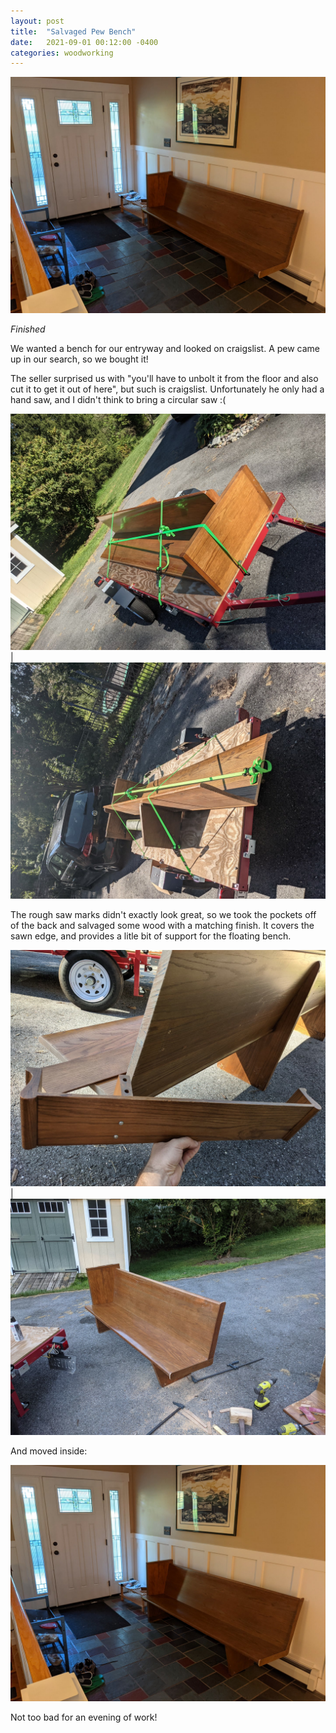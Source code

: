 ```yaml
---
layout: post
title:  "Salvaged Pew Bench"
date:   2021-09-01 00:12:00 -0400
categories: woodworking
---
```


![](/static/posts/salvaged_pew_bench/90_finished.jpg)

_Finished_

We wanted a bench for our entryway and looked on craigslist. A pew came up in
our search, so we bought it!

The seller surprised us with "you'll have to unbolt it from the floor and also
cut it to get it out of here", but such is craigslist. Unfortunately he only
had a hand saw, and I didn't think to bring a circular saw :(

![](/static/posts/salvaged_pew_bench/01_trailer.jpg) | ![](/static/posts/salvaged_pew_bench/00_trailer.jpg)

The rough saw marks didn't exactly look great, so we took the pockets off of
the back and salvaged some wood with a matching finish. It covers the sawn
edge, and provides a litle bit of support for the floating bench.

![](/static/posts/salvaged_pew_bench/10_back_pocket.jpg) | ![](/static/posts/salvaged_pew_bench/50_driveway.jpg)

And moved inside:

![](/static/posts/salvaged_pew_bench/90_finished.jpg)

Not too bad for an evening of work!

